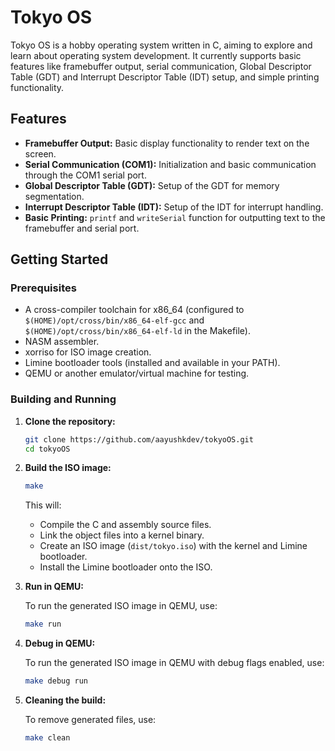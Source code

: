 # Tokyo OS

Tokyo OS is a hobby operating system written in C, aiming to explore and learn about operating system development. It currently supports basic features like framebuffer output, serial communication, Global Descriptor Table (GDT) and Interrupt Descriptor Table (IDT) setup, and simple printing functionality.

## Features

* **Framebuffer Output:** Basic display functionality to render text on the screen.
* **Serial Communication (COM1):** Initialization and basic communication through the COM1 serial port.
* **Global Descriptor Table (GDT):** Setup of the GDT for memory segmentation.
* **Interrupt Descriptor Table (IDT):** Setup of the IDT for interrupt handling.
* **Basic Printing:** `printf` and `writeSerial` function for outputting text to the framebuffer and serial port.

## Getting Started

### Prerequisites

* A cross-compiler toolchain for x86_64 (configured to `$(HOME)/opt/cross/bin/x86_64-elf-gcc` and `$(HOME)/opt/cross/bin/x86_64-elf-ld` in the Makefile).
* NASM assembler.
* xorriso for ISO image creation.
* Limine bootloader tools (installed and available in your PATH).
* QEMU or another emulator/virtual machine for testing.

### Building and Running

1.  **Clone the repository:**

    ```bash
    git clone https://github.com/aayushkdev/tokyoOS.git
    cd tokyoOS
    ```

2.  **Build the ISO image:**

    ```bash
    make
    ```

    This will:

    * Compile the C and assembly source files.
    * Link the object files into a kernel binary.
    * Create an ISO image (`dist/tokyo.iso`) with the kernel and Limine bootloader.
    * Install the Limine bootloader onto the ISO.

3.  **Run in QEMU:**

    To run the generated ISO image in QEMU, use:

    ```bash
    make run
    ```

4.  **Debug in QEMU:**

    To run the generated ISO image in QEMU with debug flags enabled, use:

    ```bash
    make debug run
    ```

5. **Cleaning the build:**

    To remove generated files, use:
    
    ```bash
    make clean
    ```